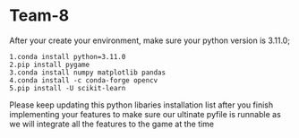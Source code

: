 # Team-8

After your create your environment, make sure your python version is 3.11.0; 
	
	1.conda install python=3.11.0
	2.pip install pygame
	3.conda install numpy matplotlib pandas
	4.conda install -c conda-forge opencv
	5.pip install -U scikit-learn

Please keep updating this python libaries installation list after you finish implementing your features to make sure our ultinate pyfile is runnable as we will integrate all the features to the game at the time
